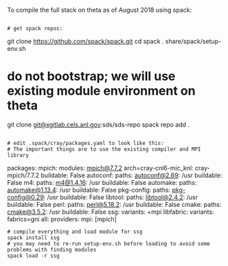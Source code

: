 To compile the full stack on theta as of August 2018 using spack:
```

# get spack repos:
```
git clone https://github.com/spack/spack.git
cd spack
. share/spack/setup-env.sh
# do not bootstrap; we will use existing module environment on theta

git clone git@xgitlab.cels.anl.gov:sds/sds-repo
spack repo add .
```

# edit .spack/cray/packages.yaml to look like this:
# The important things are to use the existing compiler and MPI library
```
packages:
    mpich:
        modules: 
            mpich@7.7.2 arch=cray-cnl6-mic_knl: cray-mpich/7.7.2
        buildable: False
    autoconf:
        paths:
            autoconf@2.69: /usr
        buildable: False
    m4:
        paths:
            m4@1.4.16: /usr
        buildable: False
    automake:
        paths:
            automake@1.13.4: /usr
        buildable: False
    pkg-config:
        paths:
            pkg-config@0.29: /usr
        buildable: False
    libtool:
        paths:
            libtool@2.4.2: /usr
        buildable: False
    perl:
        paths:
            perl@5.18.2: /usr
        buildable: False
    cmake:
        paths:
            cmake@3.5.2: /usr
        buildable: False
    ssg:
        variants: +mpi
    libfabric:
        variants: fabrics=gni
    all:
        providers:
            mpi: [mpich]
```
# compile everything and load module for ssg
spack install ssg
# you may need to re-run setup-env.sh before loading to avoid some problems with finding modules
spack load -r ssg


